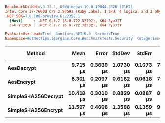 ``` ini

BenchmarkDotNet=v0.13.1, OS=Windows 10.0.19044.1826 (21H2)
Intel Core i7-7660U CPU 2.50GHz (Kaby Lake), 1 CPU, 4 logical and 2 physical cores
.NET SDK=7.0.100-preview.6.22352.1
  [Host]     : .NET 6.0.7 (6.0.722.32202), X64 RyuJIT
  Job-YKIQEX : .NET 6.0.7 (6.0.722.32202), X64 RyuJIT

EvaluateOverhead=True  Runtime=.NET 6.0  Server=True  
Namespace=DotNetTips.Spargine.Core.BenchmarkTests.Security  Categories=Encryption  

```
|              Method |      Mean |     Error |    StdDev |    StdErr |      Min |        Q1 |    Median |        Q3 |       Max |      Op/s | CI99.9% Margin | Iterations | Kurtosis | MValue | Skewness | Rank | LogicalGroup | Baseline | Code Size |  Gen 0 |  Gen 1 | Allocated |
|-------------------- |----------:|----------:|----------:|----------:|---------:|----------:|----------:|----------:|----------:|----------:|---------------:|-----------:|---------:|-------:|---------:|-----:|------------- |--------- |----------:|-------:|-------:|----------:|
|          **AesDecrypt** |  **9.715 μs** | **0.3639 μs** | **1.0730 μs** | **0.1073 μs** | **7.081 μs** |  **9.209 μs** |  **9.795 μs** | **10.413 μs** | **12.037 μs** | **102,936.7** |      **0.3639 μs** |     **100.00** |    **2.955** |  **2.500** |  **-0.5005** |    **2** |            ***** |       **No** |      **2 KB** | **1.5717** | **0.0153** |     **14 KB** |
|          **AesEncrypt** |  **8.301 μs** | **0.2097 μs** | **0.6182 μs** | **0.0618 μs** | **7.073 μs** |  **7.833 μs** |  **8.250 μs** |  **8.759 μs** |  **9.852 μs** | **120,470.6** |      **0.2097 μs** |     **100.00** |    **2.382** |  **2.000** |   **0.2761** |    **1** |            ***** |       **No** |      **2 KB** | **1.4038** |      **-** |     **13 KB** |
| **SimpleSHA256Decrypt** | **10.418 μs** | **0.3010 μs** | **0.8829 μs** | **0.0887 μs** | **8.605 μs** |  **9.803 μs** | **10.292 μs** | **10.939 μs** | **12.728 μs** |  **95,985.1** |      **0.3010 μs** |      **99.00** |    **2.688** |  **3.231** |   **0.4908** |    **3** |            ***** |       **No** |      **1 KB** | **1.2207** |      **-** |     **11 KB** |
| **SimpleSHA256Encrypt** | **11.597 μs** | **0.4608 μs** | **1.3588 μs** | **0.1359 μs** | **9.044 μs** | **10.624 μs** | **11.510 μs** | **12.718 μs** | **14.736 μs** |  **86,229.9** |      **0.4608 μs** |     **100.00** |    **2.289** |  **3.185** |   **0.1534** |    **4** |            ***** |       **No** |      **1 KB** | **1.4038** |      **-** |     **13 KB** |
